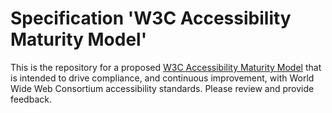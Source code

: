 
# Specification 'W3C Accessibility Maturity Model'


This is the repository for a proposed [W3C Accessibility Maturity Model](https://w3c.github.io/maturity-model/) that is intended to drive compliance, and continuous improvement, with World Wide Web Consortium accessibility standards. Please review and provide feedback.

